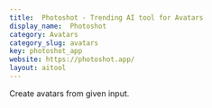 ```yaml
---
title:  Photoshot - Trending AI tool for Avatars
display_name:  Photoshot
category: Avatars
category_slug: avatars
key: photoshot_app
website: https://photoshot.app/
layout: aitool
---
```


Create avatars from given input.

